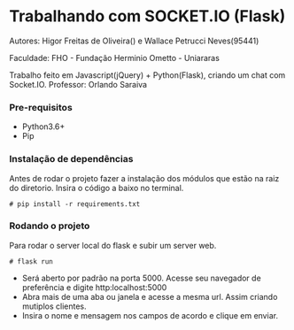 # Trabalhando com SOCKET.IO (Flask)
<p>Autores: Higor Freitas de Oliveira() e Wallace Petrucci Neves(95441)</p>
<p>Faculdade: FHO - Fundação Herminio Ometto - Uniararas</p>

Trabalho feito em Javascript(jQuery) + Python(Flask), criando um chat com Socket.IO.
Professor: Orlando Saraiva

### Pre-requisitos
- Python3.6+
- Pip

### Instalação de dependências
Antes de rodar o projeto fazer a instalação dos módulos que estão na raiz do diretorio. Insira o código a baixo no terminal.

```
# pip install -r requirements.txt
```

### Rodando o projeto
Para rodar o server local do flask e subir um server web.

```
# flask run
```

- Será aberto por padrão na porta 5000. Acesse seu navegador de preferência e digite http:localhost:5000
- Abra mais de uma aba ou janela e acesse a mesma url. Assim criando mutiplos clientes.
- Insira o nome e mensagem nos campos de acordo e clique em enviar.

